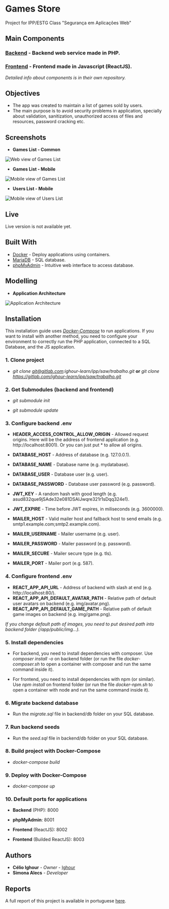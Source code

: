 # Games Store

Project for IPP/ESTG Class "Segurança em Aplicações Web"

## Main Components

### **[Backend](https://gitlab.com/ighour-learn/ipp/saw/backend)** - Backend web service made in PHP.
### **[Frontend](https://gitlab.com/ighour-learn/ipp/saw/frontend)** - Frontend made in Javascript (ReactJS).

*Detailed info about components is in their own repository.*

## Objectives

* The app was created to maintain a list of games sold by users.
* The main purpose is to avoid security problems in application, specially about validation, sanitization, unauthorized access of files and resources, password cracking etc.

## Screenshots

* **Games List - Common**

![Web view of Games List](sample/main_web.png)

* **Games List - Mobile**

![Mobile view of Games List](sample/main_mobile.png)

* **Users List - Mobile**

![Mobile view of Users List](sample/users_mobile.png)

## Live

Live version is not available yet.

## Built With

* [Docker](https://www.docker.com/) - Deploy applications using containers.
* [MariaDB](https://mariadb.org/) - SQL database.
* [phpMyAdmin](https://www.phpmyadmin.net/) - Intuitive web interface to access database.

## Modelling

* **Application Architecture**

![Application Architecture](https://gitlab.com/ighour-learn/ipp/saw/trabalho/uploads/734fbe7148390d7de48afbf01cb83393/App_Arquitecture__1___1_.png)

## Installation

This installation guide uses *[Docker-Compose](https://docs.docker.com/compose/)* to run applications. If you want to install with another method, you need to configure your environment to correctly run the PHP application, connected to a SQL Database, and the JS application.

### 1. Clone project

* *git clone git@gitlab.com:ighour-learn/ipp/saw/trabalho.git* **or** *git clone https://gitlab.com/ighour-learn/ipp/saw/trabalho.git*

### 2. Get Submodules (backend and frontend)

* *git submodule init*

* *git submodule update*

### 3. Configure backend .env

* **HEADER_ACCESS_CONTROL_ALLOW_ORIGIN** - Allowed request origins. Here will be the address of frontend application (e.g. http://localhost:8001). Or you can just put * to allow all origins.

* **DATABASE_HOST** - Address of database (e.g. 127.0.0.1).
* **DATABASE_NAME** - Database name (e.g. mydatabase).
* **DATABASE_USER** - Database user (e.g. user).
* **DATABASE_PASSWORD** - Database user password (e.g. password).

* **JWT_KEY** - A random hash with good length (e.g. asud832que9jSAde32e081DSAIJwqre321r1sDqq324e1).
* **JWT_EXPIRE** - Time before JWT expires, in miliseconds (e.g. 3600000).

* **MAILER_HOST** - Valid mailer host and fallback host to send emails (e.g. smtp1.example.com;smtp2.example.com).
* **MAILER_USERNAME** - Mailer username (e.g. user).
* **MAILER_PASSWORD** - Mailer password (e.g. password).
* **MAILER_SECURE** - Mailer secure type (e.g. tls).
* **MAILER_PORT** - Mailer port (e.g. 587).

### 4. Configure frontend .env

* **REACT_APP_API_URL** - Address of backend with slash at end (e.g. http://localhost:80/).
* **REACT_APP_API_DEFAULT_AVATAR_PATH** - Relative path of default user avatars on backend (e.g. img/avatar.png).
* **REACT_APP_API_DEFAULT_GAME_PATH** - Relative path of default game images on backend (e.g. img/game.png).

*If you change default path of images, you need to put desired path into backend folder (/app/public/img...).*

### 5. Install dependencies

* For backend, you need to install dependencies with composer. Use *composer install -o* on backend folder (or run the file *docker-composer.sh* to open a container with composer and run the same command inside it).

* For frontend, you need to install dependencies with npm (or similar). Use *npm install* on frontend folder (or run the file *docker-npm.sh* to open a container with node and run the same command inside it).

### 6. Migrate backend database

* Run the *migrate.sql* file in backend/db folder on your SQL database.

### 7. Run backend seeds

* Run the *seed.sql* file in backend/db folder on your SQL database.

### 8. Build project with Docker-Compose

* *docker-compose build*

### 9. Deploy with Docker-Compose

* *docker-compose up*

### 10. Default ports for applications

* **Backend** (PHP): 8000

* **phpMyAdmin**: 8001

* **Frontend** (ReactJS): 8002

* **Frontend** (Builded ReactJS): 8003

## Authors

* **Célio Ighour** - *Owner* - [Ighour](https://github.com/ighour)
* **Simona Alecs** - *Developer*

## Reports

A full report of this project is available in portuguese [here](https://gitlab.com/ighour-learn/ipp/saw/trabalho/uploads/216334f761a6e80050bc466b2e770c12/Trabalho.pdf).